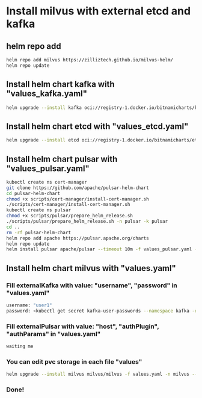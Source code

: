 # Install milvus with external etcd and kafka

## helm repo add
```bash
helm repo add milvus https://zilliztech.github.io/milvus-helm/
helm repo update
```

## Install helm chart kafka with "values_kafka.yaml"
```bash
helm upgrade --install kafka oci://registry-1.docker.io/bitnamicharts/kafka -f values_kafka.yaml -n kafka --create-namespace
```

## Install helm chart etcd with "values_etcd.yaml"
```bash
helm upgrade --install etcd oci://registry-1.docker.io/bitnamicharts/etcd -f values_etcd.yaml -n etcd --create-namespace
```

## Install helm chart pulsar with "values_pulsar.yaml"
```bash
kubectl create ns cert-manager
git clone https://github.com/apache/pulsar-helm-chart
cd pulsar-helm-chart
chmod +x scripts/cert-manager/install-cert-manager.sh
./scripts/cert-manager/install-cert-manager.sh
kubectl create ns pulsar
chmod +x scripts/pulsar/prepare_helm_release.sh
./scripts/pulsar/prepare_helm_release.sh -n pulsar -k pulsar
cd ..
rm -rf pulsar-helm-chart
helm repo add apache https://pulsar.apache.org/charts
helm repo update
helm install pulsar apache/pulsar --timeout 10m -f values_pulsar.yaml -n pulsar
```

## Install helm chart milvus with "values.yaml"
### Fill externalKafka with value: "username", "password" in "values.yaml"
```bash
username: "user1"
password: <kubectl get secret kafka-user-passwords --namespace kafka -o jsonpath='{.data.client-passwords}' | base64 -d | cut -d , -f 1>
```
### Fill externalPulsar with value: "host", "authPlugin", "authParams" in "values.yaml"
```bash
waiting me
```
### You can edit pvc storage in each file "values"

```bash
helm upgrade --install milvus milvus/milvus -f values.yaml -n milvus --create-namespace
```

### Done!
